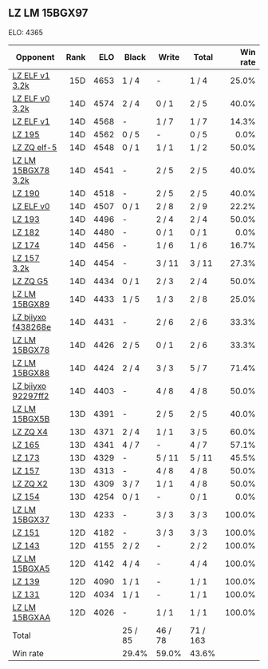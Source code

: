 ## LZ LM 15BGX97 ##

ELO: 4365

Opponent | Rank | ELO | Black | Write | Total | Win rate
---------|-----:|----:|-------|-------|-------|-------:
[LZ ELF v1 3.2k](LZ%20ELF%20v1%203.2k.md) | 15D | 4653 | 1 / 4 | - | 1 / 4 | 25.0%
[LZ ELF v0 3.2k](LZ%20ELF%20v0%203.2k.md) | 14D | 4574 | 2 / 4 | 0 / 1 | 2 / 5 | 40.0%
[LZ ELF v1](LZ%20ELF%20v1.md) | 14D | 4568 | - | 1 / 7 | 1 / 7 | 14.3%
[LZ 195](LZ%20195.md) | 14D | 4562 | 0 / 5 | - | 0 / 5 | 0.0%
[LZ ZQ elf-5](LZ%20ZQ%20elf-5.md) | 14D | 4548 | 0 / 1 | 1 / 1 | 1 / 2 | 50.0%
[LZ LM 15BGX78 3.2k](LZ%20LM%2015BGX78%203.2k.md) | 14D | 4541 | - | 2 / 5 | 2 / 5 | 40.0%
[LZ 190](LZ%20190.md) | 14D | 4518 | - | 2 / 5 | 2 / 5 | 40.0%
[LZ ELF v0](LZ%20ELF%20v0.md) | 14D | 4507 | 0 / 1 | 2 / 8 | 2 / 9 | 22.2%
[LZ 193](LZ%20193.md) | 14D | 4496 | - | 2 / 4 | 2 / 4 | 50.0%
[LZ 182](LZ%20182.md) | 14D | 4480 | - | 0 / 1 | 0 / 1 | 0.0%
[LZ 174](LZ%20174.md) | 14D | 4456 | - | 1 / 6 | 1 / 6 | 16.7%
[LZ 157 3.2k](LZ%20157%203.2k.md) | 14D | 4454 | - | 3 / 11 | 3 / 11 | 27.3%
[LZ ZQ G5](LZ%20ZQ%20G5.md) | 14D | 4434 | 0 / 1 | 2 / 3 | 2 / 4 | 50.0%
[LZ LM 15BGX89](LZ%20LM%2015BGX89.md) | 14D | 4433 | 1 / 5 | 1 / 3 | 2 / 8 | 25.0%
[LZ bjiyxo f438268e](LZ%20bjiyxo%20f438268e.md) | 14D | 4431 | - | 2 / 6 | 2 / 6 | 33.3%
[LZ LM 15BGX78](LZ%20LM%2015BGX78.md) | 14D | 4426 | 2 / 5 | 0 / 1 | 2 / 6 | 33.3%
[LZ LM 15BGX88](LZ%20LM%2015BGX88.md) | 14D | 4424 | 2 / 4 | 3 / 3 | 5 / 7 | 71.4%
[LZ bjiyxo 92297ff2](LZ%20bjiyxo%2092297ff2.md) | 14D | 4403 | - | 4 / 8 | 4 / 8 | 50.0%
[LZ LM 15BGX5B](LZ%20LM%2015BGX5B.md) | 13D | 4391 | - | 2 / 5 | 2 / 5 | 40.0%
[LZ ZQ X4](LZ%20ZQ%20X4.md) | 13D | 4371 | 2 / 4 | 1 / 1 | 3 / 5 | 60.0%
[LZ 165](LZ%20165.md) | 13D | 4341 | 4 / 7 | - | 4 / 7 | 57.1%
[LZ 173](LZ%20173.md) | 13D | 4329 | - | 5 / 11 | 5 / 11 | 45.5%
[LZ 157](LZ%20157.md) | 13D | 4313 | - | 4 / 8 | 4 / 8 | 50.0%
[LZ ZQ X2](LZ%20ZQ%20X2.md) | 13D | 4309 | 3 / 7 | 1 / 1 | 4 / 8 | 50.0%
[LZ 154](LZ%20154.md) | 13D | 4254 | 0 / 1 | - | 0 / 1 | 0.0%
[LZ LM 15BGX37](LZ%20LM%2015BGX37.md) | 13D | 4233 | - | 3 / 3 | 3 / 3 | 100.0%
[LZ 151](LZ%20151.md) | 12D | 4182 | - | 3 / 3 | 3 / 3 | 100.0%
[LZ 143](LZ%20143.md) | 12D | 4155 | 2 / 2 | - | 2 / 2 | 100.0%
[LZ LM 15BGXA5](LZ%20LM%2015BGXA5.md) | 12D | 4142 | 4 / 4 | - | 4 / 4 | 100.0%
[LZ 139](LZ%20139.md) | 12D | 4090 | 1 / 1 | - | 1 / 1 | 100.0%
[LZ 131](LZ%20131.md) | 12D | 4034 | 1 / 1 | - | 1 / 1 | 100.0%
[LZ LM 15BGXAA](LZ%20LM%2015BGXAA.md) | 12D | 4026 | - | 1 / 1 | 1 / 1 | 100.0%
Total | | | 25 / 85 | 46 / 78 | 71 / 163 | 
Win rate| | | 29.4% | 59.0% | 43.6% | 
